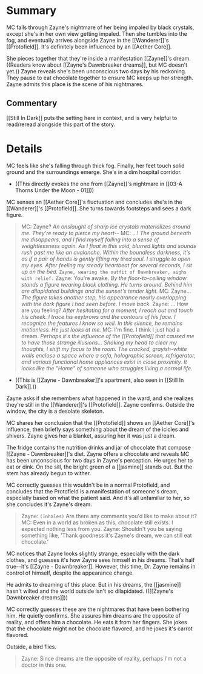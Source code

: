 # Summary
MC falls through Zayne's nightmare of her being impaled by black crystals, except she's in her own view getting impaled. Then she tumbles into the fog, and eventually arrives alongside Zayne in the [[Wanderer]]'s [[Protofield]]. It's definitely been influenced by an [[Aether Core]].

She pieces together that they're inside a manifestation [[Zayne]]'s dream. ((Readers know about [[Zayne's Dawnbreaker dreams]], but MC doesn't yet.)) Zayne reveals she's been unconscious two days by his reckoning. They pause to eat chocolate together to ensure MC keeps up her strength. Zayne admits this place is the scene of his nightmares.

## Commentary
[[Still In Dark]] puts the setting here in context, and is very helpful to read/reread alongside this part of the story.

# Details
MC feels like she's falling through thick fog. Finally, her feet touch solid ground and the surroundings emerge. She's in a dim hospital corridor.
* ((This directly evokes the one from [[Zayne]]'s nightmare in [[03-A Thorns Under the Moon - 01]]))

MC senses an [[Aether Core]]'s fluctuation and concludes she's in the [[Wanderer]]'s [[Protofield]]. She turns towards footsteps and sees a dark figure.
> MC: Zayne?
> *An onslaught of sharp ice crystals materializes around me. They're ready to pierce my heart--*
> MC: ...!
> *The ground beneath me disappears, and I find myself falling into a sense of weightlessness again. As I float in this void, blurred lights and sounds rush past me like an avalanche.
> Within the boundless darkness, it's as if a pair of hands is gently lifting my tired soul.
> I struggle to open my eyes. After feeling my steady heartbeat for several seconds, I sit up on the bed.*
> `Zayne, wearing the outfit of Dawnbreaker, sighs with relief.`
> Zayne: You're awake.
> *By the floor-to-ceiling window stands a figure wearing black clothing. He turns around. Behind him are dilapidated buildings and the sunset's tender light.*
> MC: Zayne...
> *The figure takes another step, his appearance nearly overlapping with the dark figure I had seen before. I move back.*
> Zayne: ... How are you feeling?
> *After hesitating for a moment, I reach out and touch his cheek. I trace his eeybrows and the contours of his face. I recognize the features I know so well. In this silence, he remains motionless. He just looks at me.*
> MC: I'm fine. I think I just had a dream.
> *Perhaps it's the influence of the [[Protofield]] that caused me to have those strange illusions... Shaking my head to clear my thoughts, I shift my focus to the room. The cracked, grayish-white walls enclose a space where a sofa, holographic screen, refrigerator, and various functional home appliances exist in close proximity. It looks like the "Home" of someone who struggles living a normal life.*
* ((This is [[Zayne - Dawnbreaker]]'s apartment, also seen in [[Still In Dark]].))

Zayne asks if she remembers what happened in the ward, and she realizes they're still in the [[Wanderer]]'s [[Protofield]]. Zayne confirms. Outside the window, the city is a desolate skeleton.

MC shares her conclusion that the [[Protofield]] shows an [[Aether Core]]'s influence, then briefly says something about the dream of the icicles and shivers. Zayne gives her a blanket, assuring her it was just a dream.

The fridge contains the nutrition drinks and jar of chocolate that compose [[Zayne - Dawnbreaker]]'s diet. Zayne offers a chocolate and reveals MC has been unconscious for two days in Zayne's perception. He urges her to eat or dink. On the sill, the bright green of a [[jasmine]] stands out. But the stem has already begun to wither.

MC correctly guesses this wouldn't be in a normal Protofield, and concludes that the Protofield is a manifestation of someone's dream, especially based on what the patient said. And it's all unfamiliar to her, so she concludes it's Zayne's dream.

> Zayne: `(Inhales)` Are there any comments you'd like to make about it?
> MC: Even in a world as broken as this, chocolate still exists. I expected nothing less from you.
> Zayne: Shouldn't you be saying something like, 'Thank goodness it's Zayne's dream, we can still eat chocolate.'

MC notices that Zayne looks slightly strange, especially with the dark clothes, and guesses it's how Zayne sees himself in his dreams. That's half true--it's [[Zayne - Dawnbreaker]]. However, this time, Dr. Zayne remains in control of himself, despite the appearance change.

He admits to dreaming of this place. But in his dreams, the [[jasmine]] hasn't wilted and the world outside isn't so dilapidated. (([[Zayne's Dawnbreaker dreams]]))

MC correctly guesses these are the nightmares that have been bothering him. He quietly confirms. She assures him dreams are the opposite of reality, and offers him a chocolate. He eats it from her fingers. She jokes that the chocolate might not be chocolate flavored, and he jokes it's carrot flavored.

Outside, a bird flies.

> Zayne: Since dreams are the opposite of reality, perhaps I'm not a doctor in this one.